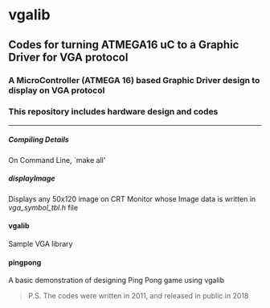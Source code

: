 # vgalib
## Codes for turning ATMEGA16 uC to a Graphic Driver for VGA protocol 

### A MicroController (ATMEGA 16) based Graphic Driver design to display on VGA protocol
### This repository includes hardware design and codes

***

##### Compiling Details
On Command Line, `make all' 

##### displayImage
Displays any 50x120 image on CRT Monitor whose Image data is written in *vga_symbol_tbl.h* file

#### vgalib
Sample VGA library

#### pingpong
A basic demonstration of designing Ping Pong game using vgalib

> P.S. The codes were written in 2011, and released in public in 2018
